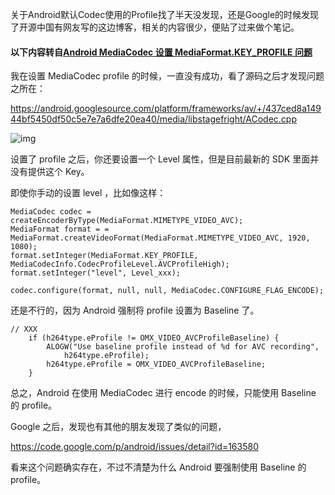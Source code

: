 关于Android默认Codec使用的Profile找了半天没发现，还是Google的时候发现了开源中国有网友写的这边博客，相关的内容很少，便贴了过来做个笔记。

#### 以下内容转自[Android MediaCodec 设置 MediaFormat.KEY_PROFILE 问题](http://my.oschina.net/jerikc/blog/483641)

我在设置 MediaCodec profile 的时候，一直没有成功，看了源码之后才发现问题之所在：

https://android.googlesource.com/platform/frameworks/av/+/437ced8a14944bf5450df50c5e7e7a6dfe20ea40/media/libstagefright/ACodec.cpp

![img](http://static.oschina.net/uploads/space/2015/0725/111639_oJW9_172402.png)

设置了 profile 之后，你还要设置一个 Level 属性，但是目前最新的 SDK 里面并没有提供这个 Key。

即使你手动的设置 level ，比如像这样：

```
MediaCodec codec = createEncoderByType(MediaFormat.MIMETYPE_VIDEO_AVC);
MediaFormat format = = MediaFormat.createVideoFormat(MediaFormat.MIMETYPE_VIDEO_AVC, 1920, 1080);
format.setInteger(MediaFormat.KEY_PROFILE, MediaCodecInfo.CodecProfileLevel.AVCProfileHigh);
format.setInteger("level", Level_xxx);

codec.configure(format, null, null, MediaCodec.CONFIGURE_FLAG_ENCODE);
```

还是不行的，因为 Android 强制将 profile 设置为 Baseline 了。

```
// XXX
    if (h264type.eProfile != OMX_VIDEO_AVCProfileBaseline) {
        ALOGW("Use baseline profile instead of %d for AVC recording",
            h264type.eProfile);
        h264type.eProfile = OMX_VIDEO_AVCProfileBaseline;
    }
```

总之，Android 在使用 MediaCodec 进行 encode 的时候，只能使用 Baseline 的 profile。

Google 之后，发现也有其他的朋友发现了类似的问题，

https://code.google.com/p/android/issues/detail?id=163580

看来这个问题确实存在，不过不清楚为什么 Android 要强制使用 Baseline 的 profile。